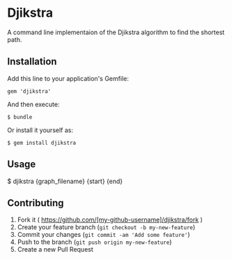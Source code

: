 # Djikstra

A command line implementaion of the Djikstra algorithm to find the shortest path.

## Installation

Add this line to your application's Gemfile:

    gem 'djikstra'

And then execute:

    $ bundle

Or install it yourself as:

    $ gem install djikstra

## Usage
   $ djikstra {graph_filename} {start} {end}

## Contributing

1. Fork it ( https://github.com/[my-github-username]/djikstra/fork )
2. Create your feature branch (`git checkout -b my-new-feature`)
3. Commit your changes (`git commit -am 'Add some feature'`)
4. Push to the branch (`git push origin my-new-feature`)
5. Create a new Pull Request
